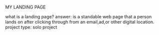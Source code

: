 MY LANDING PAGE

what is a landing page?
answer:
is a standable web page that a person lands on after clicking through from an email,ad,or other digital location.
project type: solo project

